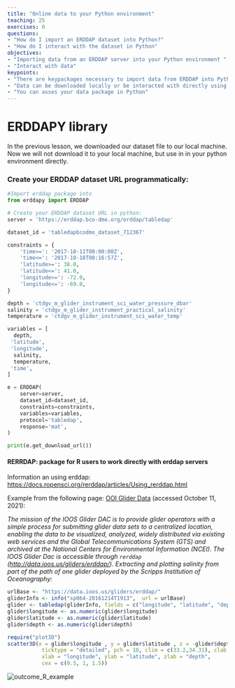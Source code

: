 ```yaml
---
title: "Online data to your Python environment"
teaching: 25
exercises: 0
questions:
- "How do I import an ERDDAP dataset into Python?"
- "How do I interact with the dataset in Python"
objectives:
- "Importing data from an ERDDAP server into your Python environment "
- "Interact with data"
keypoints:
- "There are keypackages necessary to import data from ERDDAP into Python: pandas, urllib"
- "Data can be downloaded locally or be interacted with directly using erddapy"
- "You can asses your data package in Python"
---
```




# ERDDAPY library

In the previous lesson, we downloaded our dataset file to our local machine. Now we will not download it to your local machine, but use in in your python environment directly. 





### Create your ERDDAP dataset URL programmatically:

```Python
#Import erddap package into 
from erddapy import ERDDAP

# Create your ERDDAP dataset URL in python: 
server = 'https://erddap.bco-dmo.org/erddap/tabledap'

dataset_id = 'tabledapbcodmo_dataset_712367'

constraints = {
    'time>=': '2017-10-11T00:00:00Z',
    'time<=': '2017-10-18T08:16:57Z',
    'latitude>=': 38.0,
    'latitude<=': 41.0,
    'longitude>=': -72.0,
    'longitude<=': -69.0,
}

depth = 'ctdgv_m_glider_instrument_sci_water_pressure_dbar'
salinity = 'ctdgv_m_glider_instrument_practical_salinity'
temperature = 'ctdgv_m_glider_instrument_sci_water_temp'

variables = [
  depth,
 'latitude',
 'longitude',
  salinity,
  temperature,
 'time',
]
```

```Python
e = ERDDAP(
    server=server,
    dataset_id=dataset_id,
    constraints=constraints,
    variables=variables,
    protocol='tabledap',
    response='mat',
)

print(e.get_download_url())
```



#### RERRDAP: package for R users to work directly with erddap servers

Information an using erddap: https://docs.ropensci.org/rerddap/articles/Using_rerddap.html  

Example from the following page: [OOI Glider Data](https://docs.ropensci.org/rerddap/articles/Using_rerddap.html#ioos-glider-data) (accessed October 11, 2021):

*The mission of the IOOS Glider DAC is to provide glider operators with a simple process for submitting glider data sets to a centralized  location, enabling the data to be visualized, analyzed, widely  distributed via existing web services and the Global Telecommunications  System (GTS) and archived at the National Centers for Environmental  Information (NCEI). The IOOS Glider Dac is accessible through `rerddap` (http://data.ioos.us/gliders/erddap/). Extracting and plotting salinity from part of the path of one glider deployed by the Scripps Institution of Oceanography:*

```R
urlBase <- "https://data.ioos.us/gliders/erddap/"
gliderInfo <- info("sp064-20161214T1913",  url = urlBase)
glider <- tabledap(gliderInfo, fields = c("longitude", "latitude", "depth", "salinity"), 'time>=2016-12-14', 'time<=2016-12-23', url = urlBase)
glider$longitude <- as.numeric(glider$longitude)
glider$latitude <- as.numeric(glider$latitude)
glider$depth <- as.numeric(glider$depth)
```

``` R
require("plot3D")
scatter3D(x = glider$longitude , y = glider$latitude , z = -glider$depth, colvar = glider$salinity, col = colors$salinity, phi = 40, theta = 25, bty = "g", type = "p",
           ticktype = "detailed", pch = 10, clim = c(33.2,34.31), clab = 'Salinity',
           xlab = "longitude", ylab = "latitude", zlab = "depth",
           cex = c(0.5, 1, 1.5))
```

![outcome_R_example](https://docs.ropensci.org/rerddap/man/figures/glider-1.png)

